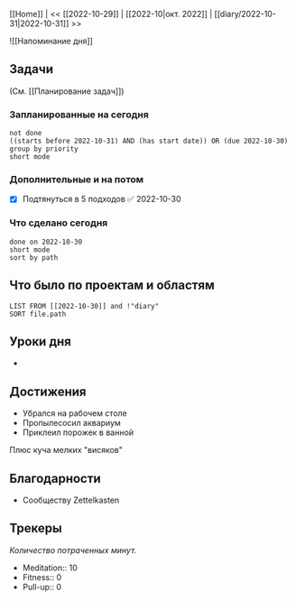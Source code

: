 [[Home]] | << [[2022-10-29]] | [[2022-10|окт. 2022]] | [[diary/2022-10-31|2022-10-31]] >>

![[Напоминание дня]]
## Задачи
(См. [[Планирование задач]])
### Запланированные на сегодня
```tasks
not done
((starts before 2022-10-31) AND (has start date)) OR (due 2022-10-30)
group by priority
short mode
```
### Дополнительные и на потом
- [x] Подтянуться в 5 подходов ✅ 2022-10-30
### Что сделано сегодня
```tasks
done on 2022-10-30
short mode
sort by path
```

## Что было по проектам и областям
```dataview
LIST FROM [[2022-10-30]] and !"diary"
SORT file.path
```

## Уроки дня
- 

## Достижения
- Убрался на рабочем столе
- Пропылесосил аквариум
- Приклеил порожек в ванной

Плюс куча мелких "висяков"

## Благодарности
-  Сообществу Zettelkasten

## Трекеры
*Количество потраченных минут.*
- Meditation:: 10
- Fitness:: 0
- Pull-up:: 0
